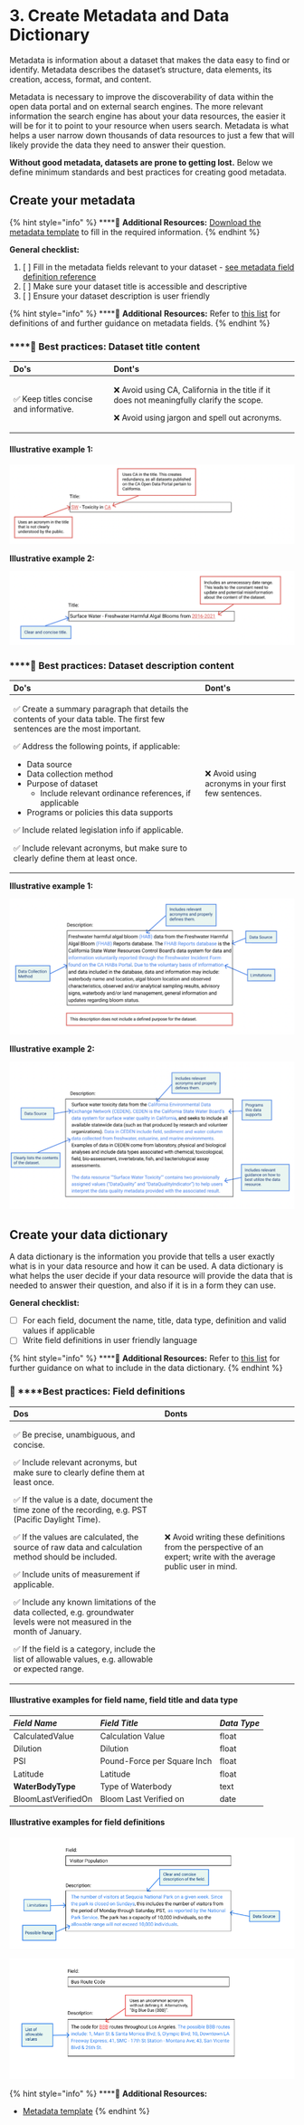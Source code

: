 # 3. Create Metadata and Data Dictionary

Metadata is information about a dataset that makes the data easy to find or identify. Metadata describes the dataset’s structure, data elements, its creation, access, format, and content.

Metadata is necessary to improve the discoverability of data within the open data portal and on external search engines. The more relevant information the search engine has about your data resources, the easier it will be for it to point to your resource when users search. Metadata is what helps a user narrow down thousands of data resources to just a few that will likely provide the data they need to answer their question. 

**Without good metadata, datasets are prone to getting lost.** Below we define minimum standards and best practices for creating good metadata.

## Create your metadata

{% hint style="info" %}
\*\*\*\*📂 **Additional Resources:** [Download the metadata template](https://docs.google.com/spreadsheets/u/0/d/1CHJuE89yiNUHsxrjQxseMmxRWDAs11M4/edit) to fill in the required information. 
{% endhint %}

**General checklist:** 

1. [ ] Fill in the metadata fields relevant to your dataset - [see metadata field definition reference](reference-and-additional-documents/metadata-field-definitions.md)
2. [ ] Make sure your dataset title is accessible and descriptive  
3. [ ] Ensure your dataset description is user friendly

{% hint style="info" %}
\*\*\*\*📂 **Additional** **Resources:** Refer to [this list](reference-and-additional-documents/metadata-field-definitions.md) for definitions of and further guidance on metadata fields. 
{% endhint %}

### \*\*\*\*📃 **Best practices: Dataset title content**

<table>
  <thead>
    <tr>
      <th style="text-align:left"><b>Do&apos;s</b>
      </th>
      <th style="text-align:left"><b>Dont&apos;s</b>
      </th>
    </tr>
  </thead>
  <tbody>
    <tr>
      <td style="text-align:left">&#x2705; Keep titles concise and informative.</td>
      <td style="text-align:left">
        <p>&#x274C; Avoid using CA, California in the title if it does not meaningfully
          clarify the scope.</p>
        <p></p>
        <p>&#x274C; Avoid using jargon and spell out acronyms.</p>
      </td>
    </tr>
  </tbody>
</table>

#### **Illustrative example 1:** 

![](.gitbook/assets/screenshot-2021-09-24-at-7.32.38-pm.png)

**Illustrative example 2:**

![](.gitbook/assets/screenshot-2021-09-24-at-7.34.23-pm.png)

### 

### \*\*\*\*📃 **Best practices: Dataset description content**

<table>
  <thead>
    <tr>
      <th style="text-align:left"><b>Do&apos;s</b>
      </th>
      <th style="text-align:left"><b>Dont&apos;s</b>
      </th>
    </tr>
  </thead>
  <tbody>
    <tr>
      <td style="text-align:left">
        <p>&#x2705; Create a summary paragraph that details the contents of your
          data table. The first few sentences are the most important.</p>
        <p></p>
        <p>&#x2705; Address the following points, if applicable:</p>
        <ul>
          <li>Data source</li>
          <li>Data collection method</li>
          <li>Purpose of dataset
            <ul>
              <li>Include relevant ordinance references, if applicable</li>
            </ul>
          </li>
          <li>Programs or policies this data supports</li>
        </ul>
        <p>&#x2705; Include related legislation info if applicable.</p>
        <p></p>
        <p>&#x2705; Include relevant acronyms, but make sure to clearly define them
          at least once.</p>
      </td>
      <td style="text-align:left">&#x274C; Avoid using acronyms in your first few sentences.</td>
    </tr>
  </tbody>
</table>

**Illustrative example 1:** 

![](.gitbook/assets/screenshot-2021-09-24-at-7.58.00-pm.png)

**Illustrative example 2:** 

![](.gitbook/assets/screenshot-2021-09-24-at-7.58.17-pm.png)

## Create your data dictionary

A data dictionary is the information you provide that tells a user exactly what is in your data resource and how it can be used. A data dictionary is what helps the user decide if your data resource will provide the data that is needed to answer their question, and also if it is in a form they can use.

**General checklist:** 

* [ ] For each field, document the name, title, data type, definition and valid values if applicable 
* [ ] Write field definitions in user friendly language

{% hint style="info" %}
\*\*\*\*📂 **Additional Resources:** Refer to [this list](reference-and-additional-documents/data-dictionary-what-to-include.md) for further guidance on what to include in the data dictionary. 
{% endhint %}

### 📃 ****Best practices: Field definitions

<table>
  <thead>
    <tr>
      <th style="text-align:left"><b>Dos</b>
      </th>
      <th style="text-align:left"><b>Donts</b>
      </th>
    </tr>
  </thead>
  <tbody>
    <tr>
      <td style="text-align:left">
        <p>&#x2705; Be precise, unambiguous, and concise.</p>
        <p></p>
        <p>&#x2705; Include relevant acronyms, but make sure to clearly define them
          at least once.</p>
        <p></p>
        <p>&#x2705; If the value is a date, document the time zone of the recording,
          e.g. PST (Pacific Daylight Time).</p>
        <p></p>
        <p>&#x2705; If the values are calculated, the source of raw data and calculation
          method should be included.</p>
        <p></p>
        <p>&#x2705; Include units of measurement if applicable.</p>
        <p></p>
        <p>&#x2705; Include any known limitations of the data collected, e.g. groundwater
          levels were not measured in the month of January.</p>
        <p></p>
        <p>&#x2705; If the field is a category, include the list of allowable values,
          e.g. allowable or expected range.</p>
      </td>
      <td style="text-align:left">&#x274C; Avoid writing these definitions from the perspective of an expert;
        write with the average public user in mind.</td>
    </tr>
  </tbody>
</table>



#### Illustrative examples for field name, field title and data type

| _**Field Name**_ | _**Field Title**_ | _**Data Type**_ |
| :--- | :--- | :--- |
| CalculatedValue | Calculation Value | float |
| Dilution | Dilution | float |
| PSI | Pound-Force per Square Inch | float |
| Latitude | Latitude | float |
| **WaterBodyType** | Type of Waterbody | text |
| BloomLastVerifiedOn | Bloom Last Verified on | date |

#### 

#### Illustrative examples for field definitions

![](.gitbook/assets/18.png)

![](.gitbook/assets/19.png)

{% hint style="info" %}
\*\*\*\*📂 **Additional Resources:** 

* [Metadata template](https://docs.google.com/spreadsheets/u/0/d/1CHJuE89yiNUHsxrjQxseMmxRWDAs11M4/edit)
{% endhint %}

